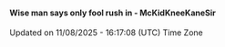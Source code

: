 #### Wise man says only fool rush in - McKidKneeKaneSir
Updated on 11/08/2025 - 16:17:08 (UTC) Time Zone
